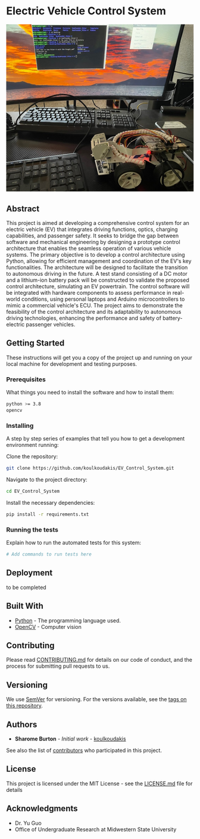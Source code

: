 

# Electric Vehicle Control System

![PiCar in development](media/ev_architecture_cover_pic.jpg "Cover")

## Abstract
This project is aimed at developing a comprehensive control system for an electric vehicle (EV) that integrates driving functions, optics, charging capabilities, and passenger safety. It seeks to bridge the gap between software and mechanical engineering by designing a prototype control architecture that enables the seamless operation of various vehicle systems. The primary objective is to develop a control architecture using Python, allowing for efficient management and coordination of the EV's key functionalities. The architecture will be designed to facilitate the transition to autonomous driving in the future. A test stand consisting of a DC motor and a lithium-ion battery pack will be constructed to validate the proposed control architecture, simulating an EV powertrain. The control software will be integrated with hardware components to assess performance in real-world conditions, using personal laptops and Arduino microcontrollers to mimic a commercial vehicle's ECU. The project aims to demonstrate the feasibility of the control architecture and its adaptability to autonomous driving technologies, enhancing the performance and safety of battery-electric passenger vehicles.

## Getting Started

These instructions will get you a copy of the project up and running on your local machine for development and testing purposes.

### Prerequisites

What things you need to install the software and how to install them:

```bash
python >= 3.8
opencv
```

### Installing

A step by step series of examples that tell you how to get a development environment running:

Clone the repository:

```bash
git clone https://github.com/koulkoudakis/EV_Control_System.git
```

Navigate to the project directory:

```bash
cd EV_Control_System
```

Install the necessary dependencies:

```bash
pip install -r requirements.txt
```

### Running the tests

Explain how to run the automated tests for this system:

```bash
# Add commands to run tests here
```

## Deployment

to be completed

## Built With

* [Python](https://www.python.org/) - The programming language used.
* [OpenCV](https://www.opencv.org/) - Computer vision

## Contributing

Please read [CONTRIBUTING.md](CONTRIBUTING.md) for details on our code of conduct, and the process for submitting pull requests to us.

## Versioning

We use [SemVer](http://semver.org/) for versioning. For the versions available, see the [tags on this repository](https://yourrepositorylink.com/EV_Control_System/tags).

## Authors

* **Sharome Burton** - *Initial work* - [koulkoudakis](https://github.com/koulkoudakis)

See also the list of [contributors](https://github.com/EthanJBailey) who participated in this project.

## License

This project is licensed under the MIT License - see the [LICENSE.md](LICENSE.md) file for details

## Acknowledgments

* Dr. Yu Guo
* Office of Undergraduate Research at Midwestern State University
